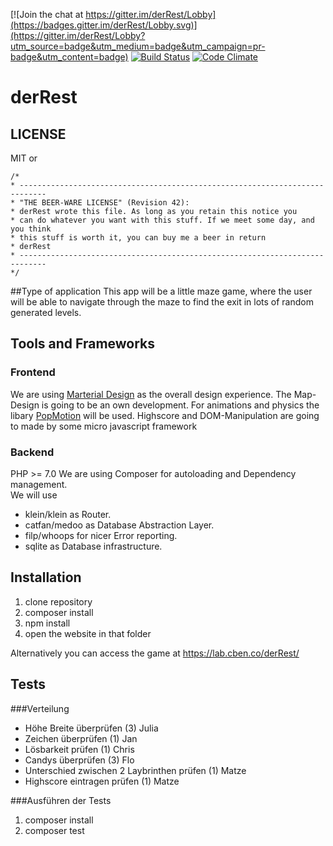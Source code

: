 [![Join the chat at https://gitter.im/derRest/Lobby](https://badges.gitter.im/derRest/Lobby.svg)](https://gitter.im/derRest/Lobby?utm_source=badge&utm_medium=badge&utm_campaign=pr-badge&utm_content=badge)
[![Build Status](https://travis-ci.org/derRest/derRest.svg?branch=master)](https://travis-ci.org/derRest/derRest)
[![Code Climate](https://codeclimate.com/github/derRest/derRest/badges/gpa.svg)](https://codeclimate.com/github/derRest/derRest)
# derRest
## LICENSE
MIT or
````
/*
* ----------------------------------------------------------------------------
* "THE BEER-WARE LICENSE" (Revision 42):
* derRest wrote this file. As long as you retain this notice you
* can do whatever you want with this stuff. If we meet some day, and you think
* this stuff is worth it, you can buy me a beer in return
* derRest
* ----------------------------------------------------------------------------
*/
````
##Type of application
This app will be a little maze game, where the user will be able to navigate through the maze to find the exit in lots of random generated levels.


## Tools and Frameworks

### Frontend

We are using <a href="http://materializecss.com"/>Marterial Design</a> as the overall design experience.
The Map-Design is going to be an own development.
For animations and physics the libary <a href="https://popmotion.io">PopMotion</a> will be used.
Highscore and DOM-Manipulation are going to made by some micro javascript framework

### Backend

PHP >= 7.0
We are using Composer for autoloading and Dependency management.  
We will use 
 - klein/klein as Router.  
 - catfan/medoo as Database Abstraction Layer.  
 - filp/whoops for nicer Error reporting.
 - sqlite as Database infrastructure.  

## Installation

1. clone repository
2. composer install
3. npm install
3. open the website in that folder

Alternatively you can access the game at https://lab.cben.co/derRest/


## Tests
###Verteilung

 - Höhe Breite überprüfen (3) Julia
 - Zeichen überprüfen (1) Jan
 - Lösbarkeit prüfen (1) Chris
 - Candys überprüfen (3) Flo
 - Unterschied zwischen 2 Laybrinthen prüfen (1) Matze
 - Highscore eintragen prüfen (1) Matze
 
 ###Ausführen der Tests
 1. composer install
 2. composer test